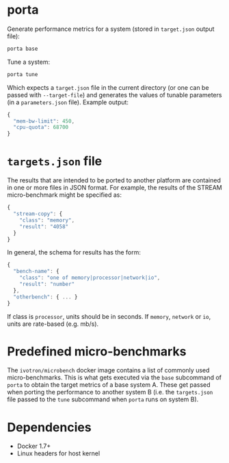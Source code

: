 # porta

Generate performance metrics for a system (stored in `target.json` 
output file):

```bash
porta base
```

Tune a system:

```bash
porta tune
```

Which expects a `target.json` file in the current directory (or one 
can be passed with `--target-file`) and generates the values of 
tunable parameters (in a `parameters.json` file). Example output:

```javascript
{
  "mem-bw-limit": 450,
  "cpu-quota": 68700
}
```

# `targets.json` file

The results that are intended to be ported to another platform are 
contained in one or more files in JSON format. For example, the 
results of the STREAM micro-benchmark might be specified as:

```javascript
{
  "stream-copy": {
    "class": "memory",
    "result": "4058"
  }
}
```

In general, the schema for results has the form:

```javascript
{
  "bench-name": {
    "class": "one of memory|processor|network|io",
    "result": "number"
  },
  "otherbench": { ... }
}
```

If class is `processor`, units should be in seconds. If `memory`, 
`network` or `io`, units are rate-based (e.g. mb/s).

# Predefined micro-benchmarks

The `ivotron/microbench` docker image contains a list of commonly used 
micro-benchmarks. This is what gets executed via the `base` subcommand 
of `porta` to obtain the target metrics of a base system A. These get 
passed when porting the performance to another system B (i.e. the 
`targets.json` file passed to the `tune` subcommand when `porta` runs 
on system B).

<!--
## Adding new benchmarks

Porta relies on docker, so adding a new benchmark means creating a 
docker image that executes one or more benchmarks and prints to 
`stdout` results in the JSON format shown above. Once an image that 
follows this convention is defined, one can copy the `microbench.yml` 
file and modify it accordingly. In order to have `porta` use this, use 
the `--file` flag of the `base` command.
-->

# Dependencies

  * Docker 1.7+
  * Linux headers for host kernel
